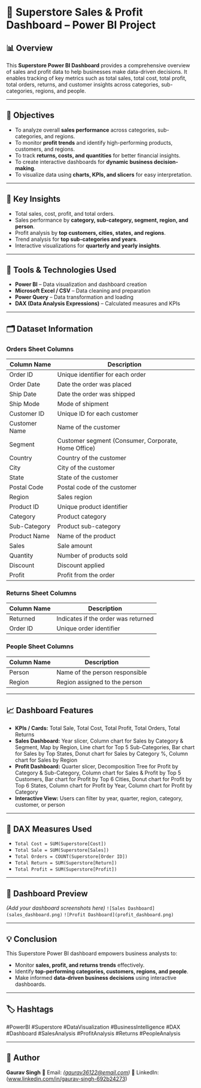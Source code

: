 # 🛒 Superstore Sales & Profit Dashboard – Power BI Project

## 📊 Overview

This **Superstore Power BI Dashboard** provides a comprehensive overview of sales and profit data to help businesses make data-driven decisions.
It enables tracking of key metrics such as total sales, total cost, total profit, total orders, returns, and customer insights across categories, sub-categories, regions, and people.

---

## 🎯 Objectives

* To analyze overall **sales performance** across categories, sub-categories, and regions.
* To monitor **profit trends** and identify high-performing products, customers, and regions.
* To track **returns, costs, and quantities** for better financial insights.
* To create interactive dashboards for **dynamic business decision-making**.
* To visualize data using **charts, KPIs, and slicers** for easy interpretation.

---

## 🧠 Key Insights

* Total sales, cost, profit, and total orders.
* Sales performance by **category, sub-category, segment, region, and person**.
* Profit analysis by **top customers, cities, states, and regions**.
* Trend analysis for **top sub-categories and years**.
* Interactive visualizations for **quarterly and yearly insights**.

---

## 🧩 Tools & Technologies Used

* **Power BI** – Data visualization and dashboard creation
* **Microsoft Excel / CSV** – Data cleaning and preparation
* **Power Query** – Data transformation and loading
* **DAX (Data Analysis Expressions)** – Calculated measures and KPIs

---

## 🗂️ Dataset Information

### Orders Sheet Columns

| Column Name   | Description                                         |
| ------------- | --------------------------------------------------- |
| Order ID      | Unique identifier for each order                    |
| Order Date    | Date the order was placed                           |
| Ship Date     | Date the order was shipped                          |
| Ship Mode     | Mode of shipment                                    |
| Customer ID   | Unique ID for each customer                         |
| Customer Name | Name of the customer                                |
| Segment       | Customer segment (Consumer, Corporate, Home Office) |
| Country       | Country of the customer                             |
| City          | City of the customer                                |
| State         | State of the customer                               |
| Postal Code   | Postal code of the customer                         |
| Region        | Sales region                                        |
| Product ID    | Unique product identifier                           |
| Category      | Product category                                    |
| Sub-Category  | Product sub-category                                |
| Product Name  | Name of the product                                 |
| Sales         | Sale amount                                         |
| Quantity      | Number of products sold                             |
| Discount      | Discount applied                                    |
| Profit        | Profit from the order                               |

### Returns Sheet Columns

| Column Name | Description                         |
| ----------- | ----------------------------------- |
| Returned    | Indicates if the order was returned |
| Order ID    | Unique order identifier             |

### People Sheet Columns

| Column Name | Description                    |
| ----------- | ------------------------------ |
| Person      | Name of the person responsible |
| Region      | Region assigned to the person  |

---

## 📈 Dashboard Features

* **KPIs / Cards:** Total Sale, Total Cost, Total Profit, Total Orders, Total Returns
* **Sales Dashboard:** Year slicer, Column chart for Sales by Category & Segment, Map by Region, Line chart for Top 5 Sub-Categories, Bar chart for Sales by Top States, Donut chart for Sales by Category %, Column chart for Sales by Region
* **Profit Dashboard:** Quarter slicer, Decomposition Tree for Profit by Category & Sub-Category, Column chart for Sales & Profit by Top 5 Customers, Bar chart for Profit by Top 6 Cities, Donut chart for Profit by Top 6 States, Column chart for Profit by Year, Column chart for Profit by Category
* **Interactive View:** Users can filter by year, quarter, region, category, customer, or person

---

## 🧾 DAX Measures Used

* `Total Cost = SUM(Superstore[Cost])`
* `Total Sale = SUM(Superstore[Sales])`
* `Total Orders = COUNT(Superstore[Order ID])`
* `Total Return = SUM(Superstore[Return])`
* `Total Profit = SUM(Superstore[Profit])`

---

## 📸 Dashboard Preview

*(Add your dashboard screenshots here)*
`![Sales Dashboard](sales_dashboard.png)`
`![Profit Dashboard](profit_dashboard.png)`

---

## 💡 Conclusion

This Superstore Power BI dashboard empowers business analysts to:

* Monitor **sales, profit, and returns trends** effectively.
* Identify **top-performing categories, customers, regions, and people**.
* Make informed **data-driven business decisions** using interactive dashboards.

---

## 🏷️ Hashtags

#PowerBI #Superstore #DataVisualization #BusinessIntelligence #DAX #Dashboard #SalesAnalysis #ProfitAnalysis #Returns #PeopleAnalysis

---

## 👤 Author

**Gaurav Singh**
📧 Email: *(gaurav36122@email.com)*
💼 LinkedIn: (www.linkedin.com/in/gaurav-singh-692b24273)
